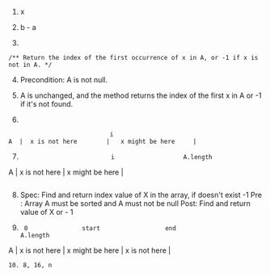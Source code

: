 1. x

2. b - a

3.
```
/** Return the index of the first occurrence of x in A, or -1 if x is not in A. */
```

4. Precondition: A is not null.

5. A is unchanged, and the method returns the index of the first x in A or -1 if it's not found.

6.
```
                            i
A  |  x is not here        |   x might be here     |
```
7. ```
                            i                   A.length
A |    x is not here       |  x might be here |
```

```
8. Spec: Find and return index value of X in the array, if doesn't exist -1
   Pre : Array A must be sorted and A must not be null
   Post: Find and return value of X or - 1 
   
9. ``` 
    0               start                  end                 A.length
 A | x is not here | x might be here      |    x is not here |
 
 ```
10. 8, 16, n
